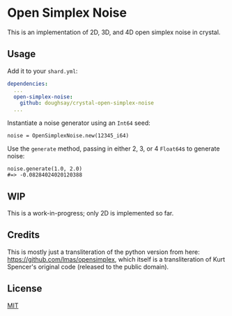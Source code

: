 # Open Simplex Noise

This is an implementation of 2D, 3D, and 4D open simplex noise in crystal.

## Usage

Add it to your `shard.yml`:

```yml
dependencies:
  ...
  open-simplex-noise:
    github: doughsay/crystal-open-simplex-noise
  ...
```

Instantiate a noise generator using an `Int64` seed:

```crystal
noise = OpenSimplexNoise.new(12345_i64)
```

Use the `generate` method, passing in either 2, 3, or 4 `Float64`s to generate noise:

```crystal
noise.generate(1.0, 2.0)
#=> -0.08284024020120388
```

## WIP

This is a work-in-progress; only 2D is implemented so far.

## Credits

This is mostly just a transliteration of the python version from here: https://github.com/lmas/opensimplex, which itself is a transliteration of Kurt Spencer's original code (released to the public domain).

## License

[MIT](LICENSE.md)
